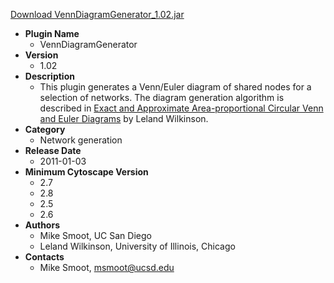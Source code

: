 <a href="VennDiagramGenerator_1.02.jar">Download VennDiagramGenerator_1.02.jar</a>

* __Plugin Name__
  * VennDiagramGenerator
* __Version__
  * 1.02
* __Description__
  * This plugin generates a Venn/Euler diagram of shared nodes for a selection of networks. The diagram generation algorithm is described in <a href=http://www.computer.org/portal/web/csdl/doi/10.1109/TVCG.2011.56>Exact and Approximate Area-proportional Circular Venn and Euler Diagrams</a> by Leland Wilkinson.
* __Category__
  * Network generation
* __Release Date__
  * 2011-01-03
* __Minimum Cytoscape Version__
  * 2.7
  * 2.8
  * 2.5
  * 2.6
* __Authors__
  * Mike Smoot, UC San Diego
  * Leland Wilkinson, University of Illinois, Chicago
* __Contacts__
  * Mike Smoot, msmoot@ucsd.edu
